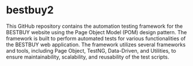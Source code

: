 # bestbuy2
This GitHub repository contains the automation testing framework for the BESTBUY website using the Page Object Model (POM) design pattern. 
The framework is built to perform automated tests for various functionalities of the BESTBUY web application. 
The framework utilizes several frameworks and tools, including Page Object, TestNG, Data-Driven, and Utilities, to ensure maintainability, scalability, and reusability of the test scripts.

